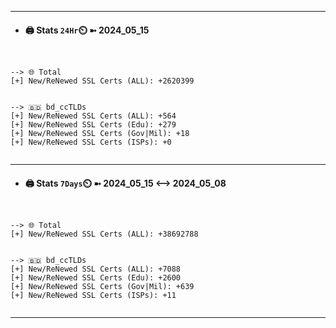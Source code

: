 

---
- #### 🖨️ **Stats** `24Hr`⏲️ ➼ 2024_05_15
```console


--> 🌐 Total
[+] New/ReNewed SSL Certs (ALL): +2620399


--> 🇧🇩 bd_ccTLDs
[+] New/ReNewed SSL Certs (ALL): +564
[+] New/ReNewed SSL Certs (Edu): +279
[+] New/ReNewed SSL Certs (Gov|Mil): +18
[+] New/ReNewed SSL Certs (ISPs): +0


```

---
- #### 🖨️ **Stats** `7Days`⏲️ ➼ 2024_05_15 <--> 2024_05_08
```console


--> 🌐 Total
[+] New/ReNewed SSL Certs (ALL): +38692788


--> 🇧🇩 bd_ccTLDs
[+] New/ReNewed SSL Certs (ALL): +7088
[+] New/ReNewed SSL Certs (Edu): +2600
[+] New/ReNewed SSL Certs (Gov|Mil): +639
[+] New/ReNewed SSL Certs (ISPs): +11


```

---

